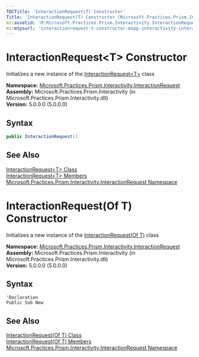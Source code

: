```yaml
---
TOCTitle: 'InteractionRequest(T) Constructor'
Title: 'InteractionRequest(T) Constructor (Microsoft.Practices.Prism.Interactivity.InteractionRequest)'
ms:assetid: 'M:Microsoft.Practices.Prism.Interactivity.InteractionRequest.InteractionRequest\`1.\#ctor'
ms:mtpsurl: 'interactionrequest-t-constructor-mspp-interactivity-interactionrequest.md'
---
```


# InteractionRequest&lt;T&gt; Constructor

Initializes a new instance of the [InteractionRequest&lt;T&gt;](/patterns-practices/reference/interactionrequest-t-class-mspp-interactivity-interactionrequest) class

**Namespace:** [Microsoft.Practices.Prism.Interactivity.InteractionRequest](/patterns-practices/reference/mspp-interactivity-interactionrequest-namespace)  
**Assembly:** Microsoft.Practices.Prism.Interactivity (in Microsoft.Practices.Prism.Interactivity.dll)  
**Version:** 5.0.0.0 (5.0.0.0)

## Syntax

```C#
public InteractionRequest()
```

## See Also

[InteractionRequest&lt;T&gt; Class](/patterns-practices/reference/interactionrequest-t-class-mspp-interactivity-interactionrequest)  
[InteractionRequest&lt;T&gt; Members](/patterns-practices/reference/interactionrequest-t-members-mspp-interactivity-interactionrequest)  
[Microsoft.Practices.Prism.Interactivity.InteractionRequest Namespace](/patterns-practices/reference/mspp-interactivity-interactionrequest-namespace)  

# InteractionRequest(Of T) Constructor

Initializes a new instance of the [InteractionRequest(Of T)](/patterns-practices/reference/interactionrequest-t-class-mspp-interactivity-interactionrequest) class

**Namespace:** [Microsoft.Practices.Prism.Interactivity.InteractionRequest](/patterns-practices/reference/mspp-interactivity-interactionrequest-namespace)  
**Assembly:** Microsoft.Practices.Prism.Interactivity (in Microsoft.Practices.Prism.Interactivity.dll)  
**Version:** 5.0.0.0 (5.0.0.0)

## Syntax

```VB
'Declaration
Public Sub New
```
## See Also

[InteractionRequest(Of T) Class](/patterns-practices/reference/interactionrequest-t-class-mspp-interactivity-interactionrequest)  
[InteractionRequest(Of T) Members](/patterns-practices/reference/interactionrequest-t-members-mspp-interactivity-interactionrequest)  
[Microsoft.Practices.Prism.Interactivity.InteractionRequest Namespace](/patterns-practices/reference/mspp-interactivity-interactionrequest-namespace)  
